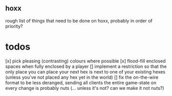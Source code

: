 hoxx
-----
rough list of things that need to be done on hoxx, probably in order of priority?

# todos
[x] pick pleasing (contrasting) colours where possible
[x] flood-fill enclosed spaces when fully enclosed by a player
[] implement a restriction so that the only place you can place your next hex is next to one of your existing hexes (unless you've not placed any hex yet in the world)
[] fix the on-the-wire format to be less deranged, sending all clients the entire game-state on every change is probably nuts (... unless it's not? can we make it not nuts?)